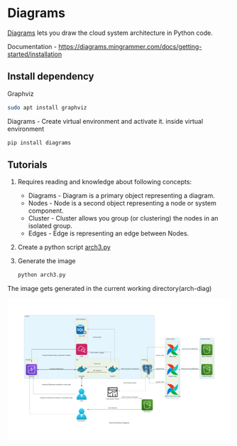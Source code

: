 # Diagrams

[Diagrams](https://diagrams.mingrammer.com/) lets you draw the cloud system architecture in Python code.


Documentation - https://diagrams.mingrammer.com/docs/getting-started/installation

## Install dependency

Graphviz

```bash
sudo apt install graphviz
```

Diagrams -
Create virtual environment and activate it.
inside virtual environment

```bash
pip install diagrams
```

## Tutorials

1. Requires reading and knowledge about following concepts:

   - Diagrams - Diagram is a primary object representing a diagram.
   - Nodes - Node is a second object representing a node or system component.
   - Cluster - Cluster allows you group (or clustering) the nodes in an isolated group.
   - Edges - Edge is representing an edge between Nodes.

2. Create a python script [arch3.py](arch3.py)

3. Generate the image

   ```bash
   python arch3.py
   ```
   
 The image gets generated in the current working directory(arch-diag)
 
   <!-- <imag src="cloud_architecture_diagram.png" width="300" height="300" /> -->
 
   ![image](cloud_architecture_diagram.png)
